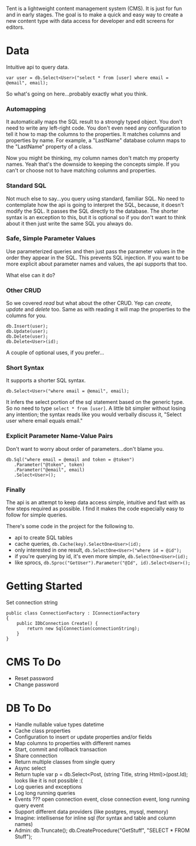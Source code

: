 ﻿Tent is a lightweight content management system (CMS). It is just for fun and in early stages. The goal is to make a quick and easy way to create a new content type with data access for developer and edit screens for editors.

# Data

Intuitive api to query data.

```
var user = db.Select<User>("select * from [user] where email = @email", email);
```

So what's going on here...probably exactly what you think.

### Automapping

It automatically maps the SQL result to a strongly typed object. 
You don't need to write any left-right code.
You don't even need any configuration to tell it how to map the columns to the properties.
It matches columns and properties by name. 
For example, a "LastName" database column maps to the "LastName" property of a class.

Now you might be thinking, my column names don't match my property names.
Yeah that's the downside to keeping the concepts simple. 
If you can't or choose not to have matching columns and properties.

### Standard SQL

Not much else to say...you query using standard, familiar SQL.
No need to contemplate how the api is going to interpret the SQL,
because, it doesn't modify the SQL. It passes the SQL directly to the database.
The shorter syntax is an exception to this, but it is optional so if you don't
want to think about it then just write the same SQL you always do.

### Safe, Simple Parameter Values

Use parameterized queries and then just pass the parameter values in the order they appear in the SQL.
This prevents SQL injection.
If you want to be more explicit about parameter names and values, the api supports that too.

What else can it do?

### Other CRUD

So we covered *read* but what about the other CRUD.
Yep can *create*, *update* and *delete* too.
Same as with reading it will map the properties to the columns for you.

```
db.Insert(user);
db.Update(user);
db.Delete(user);
db.Delete<User>(id);
```

A couple of optional uses, if you prefer...

### Short Syntax

It supports a shorter SQL syntax.

```
db.Select<User>("where email = @email", email);
```

It infers the select portion of the sql statement based on the generic type.
So no need to type `select * from [user]`.
A little bit simpler without losing any intention; 
the syntax reads like you would verbally discuss it, "Select user where email equals email."

### Explicit Parameter Name-Value Pairs

Don't want to worry about order of parameters...don't blame you.

```
db.Sql("where email = @email and token = @token")
   .Parameter("@token", token)
   .Parameter("@email", email)
   .Select<User>();
```

### Finally

The api is an attempt to keep data access simple, intuitive and fast with as few steps required as possible.
I find it makes the code especially easy to follow for simple queries.

There's some code in the project for the following to.

* api to create SQL tables
* cache queries, `db.Cache(key).SelectOne<User>(id);`
* only interested in one result, `db.SelectOne<User>("where id = @id");`
* if you're querying by id, it's even more simple, `db.SelectOne<User>(id);`
* like sprocs, `db.Sproc("GetUser").Parameter("@Id", id).Select<User>();`

# Getting Started

Set connection string

```
public class ConnectionFactory : IConnectionFactory
{
	public IDbConnection Create() {
		return new SqlConnection(connectionString);
	}
}
```

# CMS To Do
* Reset password
* Change password

# DB To Do
* Handle nullable value types datetime
* Cache class properties
* Configuration to insert or update properties and/or fields
* Map columns to properties with different names
* Start, commit and rollback transaction
* Share connection
* Return multiple classes from single query
* Async select
* Return tuple var p = db.Select<Post, (string Title, string Html)>(post.Id); looks like it is not possible :(
* Log queries and exceptions
* Log long running queries
* Events ??? open connection event, close connection event, long running query event
* Support different data providers (like postgres, mysql, memory)
* Imagine: intellisense for inline sql (for syntax and table and column names)
* Admin: db.Truncate<T>(); db.CreateProcedure("GetStuff", "SELECT * FROM Stuff");